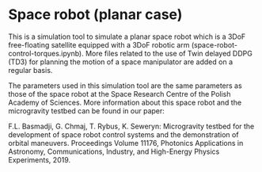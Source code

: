 # Space robot (planar case)
This is a simulation tool to simulate a planar space robot which is a 3DoF free-floating satellite equipped with a 3DoF robotic arm (space-robot-control-torques.ipynb). More files related to the use of Twin delayed DDPG (TD3) for planning the motion of a space manipulator are added on a regular basis. 

The parameters used in this simulation tool are the same parameters as those of the space robot at the Space Research Centre of the Polish Academy of Sciences. More information about this space robot and the microgravity testbed can be found in our paper: 

F.L. Basmadji, G. Chmaj, T. Rybus, K. Seweryn: Microgravity testbed for the development of space robot control systems and the demonstration of orbital maneuvers. Proceedings Volume 11176, Photonics Applications in Astronomy, Communications, Industry, and High-Energy Physics Experiments, 2019.
